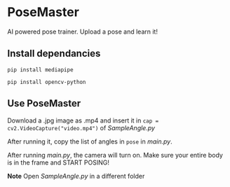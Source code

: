 # PoseMaster
AI powered pose trainer. Upload a pose and learn it!


## Install dependancies
```pip install mediapipe```

```pip install opencv-python```

## Use PoseMaster
Download a .jpg image as .mp4 and insert it in ```cap = cv2.VideoCapture("video.mp4")``` of *SampleAngle.py*

After running it, copy the list of angles in ```pose``` in *main.py*.

After running *main.py*, the camera will turn on. Make sure your entire body is in the frame and START POSING!

**Note** Open *SampleAngle.py* in a different folder
